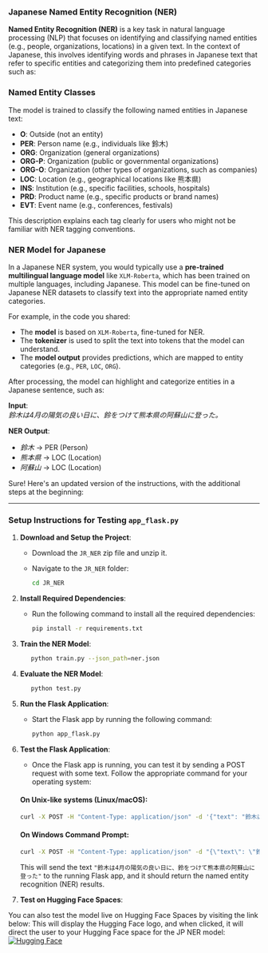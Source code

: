 ### Japanese Named Entity Recognition (NER)

**Named Entity Recognition (NER)** is a key task in natural language processing (NLP) that focuses on identifying and classifying named entities (e.g., people, organizations, locations) in a given text. In the context of Japanese, this involves identifying words and phrases in Japanese text that refer to specific entities and categorizing them into predefined categories such as:

### Named Entity Classes

The model is trained to classify the following named entities in Japanese text:

- **O**: Outside (not an entity)
- **PER**: Person name (e.g., individuals like 鈴木)
- **ORG**: Organization (general organizations)
- **ORG-P**: Organization (public or governmental organizations)
- **ORG-O**: Organization (other types of organizations, such as companies)
- **LOC**: Location (e.g., geographical locations like 熊本県)
- **INS**: Institution (e.g., specific facilities, schools, hospitals)
- **PRD**: Product name (e.g., specific products or brand names)
- **EVT**: Event name (e.g., conferences, festivals)

This description explains each tag clearly for users who might not be familiar with NER tagging conventions.

### NER Model for Japanese

In a Japanese NER system, you would typically use a **pre-trained multilingual language model** like `XLM-Roberta`, which has been trained on multiple languages, including Japanese. This model can be fine-tuned on Japanese NER datasets to classify text into the appropriate named entity categories.

For example, in the code you shared:

- The **model** is based on `XLM-Roberta`, fine-tuned for NER.
- The **tokenizer** is used to split the text into tokens that the model can understand.
- The **model output** provides predictions, which are mapped to entity categories (e.g., `PER`, `LOC`, `ORG`).
  
After processing, the model can highlight and categorize entities in a Japanese sentence, such as:

**Input**:  
*鈴木は4月の陽気の良い日に、鈴をつけて熊本県の阿蘇山に登った。*

**NER Output**:  
- *鈴木* → PER (Person)
- *熊本県* → LOC (Location)
- *阿蘇山* → LOC (Location)


Sure! Here's an updated version of the instructions, with the additional steps at the beginning:

---

### Setup Instructions for Testing `app_flask.py`

1. **Download and Setup the Project**:
   - Download the `JR_NER` zip file and unzip it.
   - Navigate to the `JR_NER` folder:

     ```bash
     cd JR_NER
     ```

2. **Install Required Dependencies**:
   - Run the following command to install all the required dependencies:

     ```bash
     pip install -r requirements.txt
     ```

3. **Train the NER Model**:

   ```bash
      python train.py --json_path=ner.json

   ```

4. **Evaluate the NER Model**:

   ```bash
      python test.py
   ```

5. **Run the Flask Application**:
   - Start the Flask app by running the following command:

     ```bash
     python app_flask.py
     ```

6. **Test the Flask Application**:

   - Once the Flask app is running, you can test it by sending a POST request with some text. Follow the appropriate command for your operating system:

    #### On Unix-like systems (Linux/macOS):
    
    ```bash
    curl -X POST -H "Content-Type: application/json" -d '{"text": "鈴木は4月の陽気の良い日に、鈴をつけて熊本県の阿蘇山に登った"}' http://127.0.0.1:5000/
    ```
    
    #### On Windows Command Prompt:
    
    ```cmd
    curl -X POST -H "Content-Type: application/json" -d "{\"text\": \"鈴木は4月の陽気の良い日に、鈴をつけて熊本県の阿蘇山に登った\"}" http://127.0.0.1:5000/
    ```
    
    This will send the text `"鈴木は4月の陽気の良い日に、鈴をつけて熊本県の阿蘇山に登った"` to the running Flask app, and it should return the named entity recognition (NER) results.

7. **Test on Hugging Face Spaces**:

You can also test the model live on Hugging Face Spaces by visiting the link below:
This will display the Hugging Face logo, and when clicked, it will direct the user to your Hugging Face space for the JP NER model: [![Hugging Face](https://raw.githubusercontent.com/huggingface/transformers/master/docs/source/imgs/huggingface_logo.svg)](https://huggingface.co/spaces/sabridsn/JP_NER)


